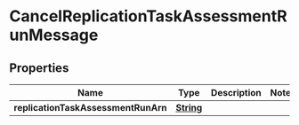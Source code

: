 

# CancelReplicationTaskAssessmentRunMessage

<p/>

## Properties

| Name | Type | Description | Notes |
|------------ | ------------- | ------------- | -------------|
|**replicationTaskAssessmentRunArn** | [**String**](String.md) |  |  |



